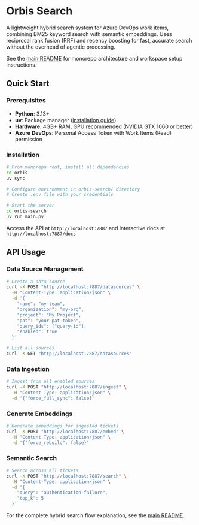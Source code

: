 # Orbis Search

A lightweight hybrid search system for Azure DevOps work items, combining BM25 keyword search with semantic embeddings. Uses reciprocal rank fusion (RRF) and recency boosting for fast, accurate search without the overhead of agentic processing.

See the [main README](../README.md) for monorepo architecture and workspace setup instructions.

## Quick Start

### Prerequisites
- **Python**: 3.13+
- **uv**: Package manager ([installation guide](https://docs.astral.sh/uv/getting-started/installation/))
- **Hardware**: 4GB+ RAM, GPU recommended (NVIDIA GTX 1060 or better)
- **Azure DevOps**: Personal Access Token with Work Items (Read) permission

### Installation

```bash
# From monorepo root, install all dependencies
cd orbis
uv sync

# Configure environment in orbis-search/ directory
# Create .env file with your credentials

# Start the server
cd orbis-search
uv run main.py
```

Access the API at `http://localhost:7887` and interactive docs at `http://localhost:7887/docs`

## API Usage

### Data Source Management

```bash
# Create a data source
curl -X POST "http://localhost:7887/datasources" \
  -H "Content-Type: application/json" \
  -d '{
    "name": "my-team",
    "organization": "my-org",
    "project": "My Project",
    "pat": "your-pat-token",
    "query_ids": ["query-id"],
    "enabled": true
  }'

# List all sources
curl -X GET "http://localhost:7887/datasources"
```

### Data Ingestion

```bash
# Ingest from all enabled sources
curl -X POST "http://localhost:7887/ingest" \
  -H "Content-Type: application/json" \
  -d '{"force_full_sync": false}'
```

### Generate Embeddings

```bash
# Generate embeddings for ingested tickets
curl -X POST "http://localhost:7887/embed" \
  -H "Content-Type: application/json" \
  -d '{"force_rebuild": false}'
```

### Semantic Search

```bash
# Search across all tickets
curl -X POST "http://localhost:7887/search" \
  -H "Content-Type: application/json" \
  -d '{
    "query": "authentication failure",
    "top_k": 5
  }'
```

For the complete hybrid search flow explanation, see the [main README](../README.md#how-it-works).
